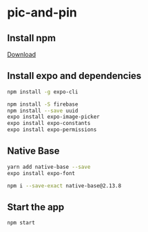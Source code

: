 # pic-and-pin

## Install npm 
[Download](https://www.npmjs.com/get-npm)

## Install expo and dependencies
```bash 
npm install -g expo-cli
```

```bash
npm install -S firebase
npm install --save uuid
expo install expo-image-picker
expo install expo-constants
expo install expo-permissions
```

## Native Base
```bash
yarn add native-base --save
expo install expo-font

npm i --save-exact native-base@2.13.8
```

## Start the app 

```bash
npm start 
```

